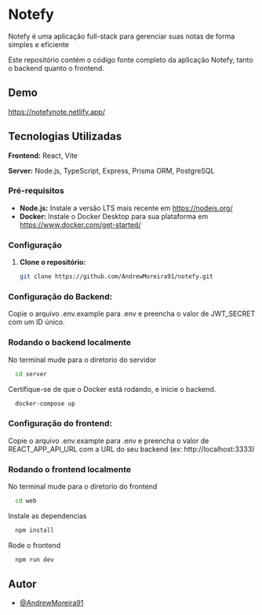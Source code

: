 
# Notefy

Notefy é uma aplicação full-stack para gerenciar suas notas de forma simples e eficiente

Este repositório contém o código fonte completo da aplicação Notefy, tanto o backend quanto o frontend.

## Demo

https://notefynote.netlify.app/

## Tecnologias Utilizadas

**Frontend:** React, Vite

**Server:** Node.js, TypeScript, Express, Prisma ORM, PostgreSQL

### Pré-requisitos
* **Node.js:** Instale a versão LTS mais recente em https://nodejs.org/
* **Docker:** Instale o Docker Desktop para sua plataforma em https://www.docker.com/get-started/
### Configuração
1. **Clone o repositório:**
   ```bash
   git clone https://github.com/AndrewMoreira91/notefy.git
### Configuração do Backend:

Copie o arquivo .env.example para .env e preencha o valor de JWT_SECRET com um ID único.





### Rodando o backend localmente

No terminal mude para o diretorio do servidor

```bash
  cd server
```

Certifique-se de que o Docker está rodando, e inicie o backend.

```bash
  docker-compose up
```



### Configuração do frontend:

Copie o arquivo .env.example para .env e preencha o valor de REACT_APP_API_URL com a URL do seu backend (ex: http://localhost:3333)

### Rodando o frontend localmente

No terminal mude para o diretorio do frontend

```bash
  cd web
```

Instale as dependencias
```bash
  npm install
```

Rode o frontend
```bash
  npm run dev
```


## Autor

- [@AndrewMoreira91](https://github.com/AndrewMoreira91)

